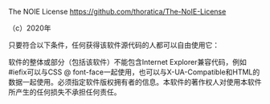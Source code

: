 The NOIE License https://github.com/thoratica/The-NoIE-License

（c）2020年

只要符合以下条件，任何获得该软件源代码的人都可以自由使用它：

软件的整体或部分（包括该软件）不能包含Internet Explorer兼容代码，例如#iefix可以与CSS @ font-face一起使用，也可以与X-UA-Compatible和HTML的数据一起使用。必须指定软件版权拥有者的信息。本软件的著作权人对使用本软件所产生的任何损失不承担任何责任。
